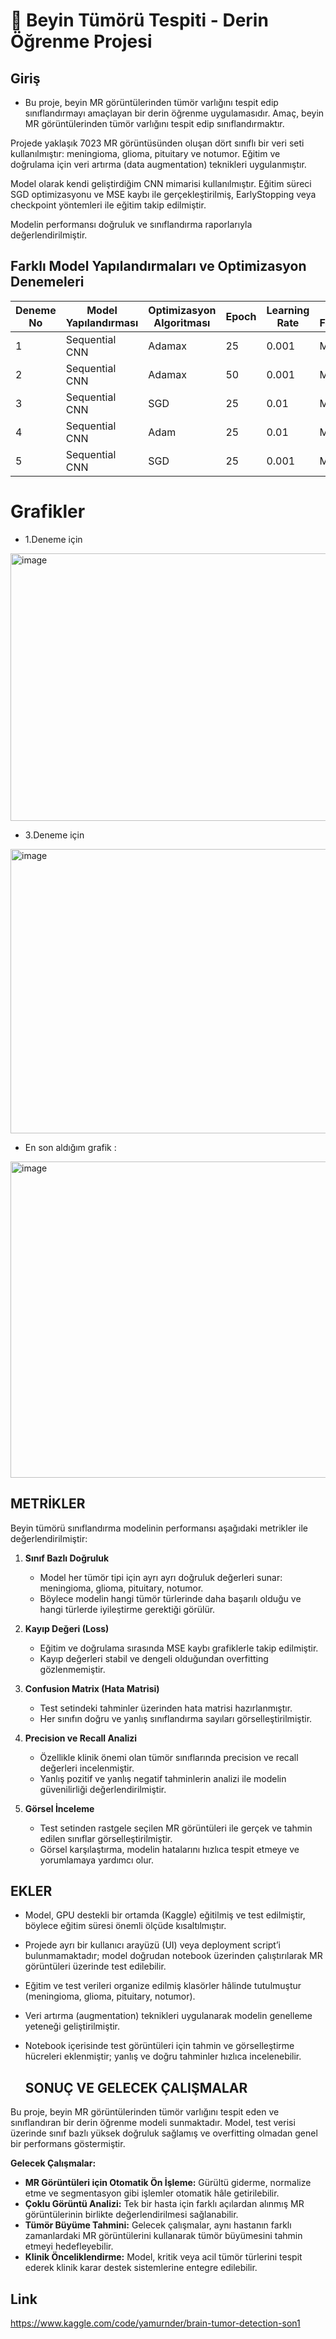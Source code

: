 # 🧠 Beyin Tümörü Tespiti - Derin Öğrenme Projesi 

## Giriş

- Bu proje, beyin MR görüntülerinden tümör varlığını tespit edip sınıflandırmayı amaçlayan bir derin öğrenme uygulamasıdır. Amaç, beyin MR görüntülerinden tümör varlığını tespit edip sınıflandırmaktır.
  
Projede yaklaşık 7023 MR görüntüsünden oluşan dört sınıflı bir veri seti  kullanılmıştır: meningioma, glioma, pituitary ve notumor. Eğitim ve doğrulama için veri artırma (data augmentation) teknikleri uygulanmıştır.

Model olarak kendi geliştirdiğim CNN mimarisi kullanılmıştır. Eğitim süreci SGD optimizasyonu ve MSE kaybı ile gerçekleştirilmiş, EarlyStopping veya checkpoint yöntemleri ile eğitim takip edilmiştir.

Modelin performansı doğruluk ve sınıflandırma raporlarıyla değerlendirilmiştir.

## Farklı Model Yapılandırmaları ve Optimizasyon Denemeleri

| Deneme No | Model Yapılandırması | Optimizasyon Algoritması | Epoch | Learning Rate | Kayıp Fonksiyonu |
|-----------|--------------------|------------------------|-------|---------------|----------------|
| 1         | Sequential CNN      | Adamax                 | 25    | 0.001         | MSE            |
| 2         | Sequential CNN      | Adamax                 | 50    | 0.001         | MSE            |
| 3         | Sequential CNN      | SGD                    | 25    | 0.01          | MSE            |
| 4         | Sequential CNN      | Adam                   | 25    | 0.01          | MSE            |
| 5         | Sequential CNN      | SGD                    | 25    | 0.001         | MSE            |


# Grafikler 

- 1.Deneme için 
<img width="945" height="428" alt="image" src="https://github.com/user-attachments/assets/a5f0dee7-8895-4d0c-9470-e24a4f6536ea" />

- 3.Deneme için 
<img width="915" height="455" alt="image" src="https://github.com/user-attachments/assets/b20cd10f-7a0b-49f5-a428-96067211ac65" />

- En son aldığım grafik :
<img width="1007" height="506" alt="image" src="https://github.com/user-attachments/assets/e9981454-640a-4cd0-a245-4bebfa8fb1ad" />

## METRİKLER

Beyin tümörü sınıflandırma modelinin performansı aşağıdaki metrikler ile değerlendirilmiştir:

1. **Sınıf Bazlı Doğruluk**
   - Model her tümör tipi için ayrı ayrı doğruluk değerleri sunar: meningioma, glioma, pituitary, notumor.
   - Böylece modelin hangi tümör türlerinde daha başarılı olduğu ve hangi türlerde iyileştirme gerektiği görülür.

2. **Kayıp Değeri (Loss)**
   - Eğitim ve doğrulama sırasında MSE kaybı grafiklerle takip edilmiştir.
   - Kayıp değerleri stabil ve dengeli olduğundan overfitting gözlenmemiştir.

3. **Confusion Matrix (Hata Matrisi)**
   - Test setindeki tahminler üzerinden hata matrisi hazırlanmıştır.
   - Her sınıfın doğru ve yanlış sınıflandırma sayıları görselleştirilmiştir.

4. **Precision ve Recall Analizi**
   - Özellikle klinik önemi olan tümör sınıflarında precision ve recall değerleri incelenmiştir.
   - Yanlış pozitif ve yanlış negatif tahminlerin analizi ile modelin güvenilirliği değerlendirilmiştir.

5. **Görsel İnceleme**
   - Test setinden rastgele seçilen MR görüntüleri ile gerçek ve tahmin edilen sınıflar görselleştirilmiştir.
   - Görsel karşılaştırma, modelin hatalarını hızlıca tespit etmeye ve yorumlamaya yardımcı olur.

## EKLER

- Model, GPU destekli bir ortamda (Kaggle) eğitilmiş ve test edilmiştir, böylece eğitim süresi önemli ölçüde kısaltılmıştır.  
- Projede ayrı bir kullanıcı arayüzü (UI) veya deployment script’i bulunmamaktadır; model doğrudan notebook üzerinden çalıştırılarak MR görüntüleri üzerinde test edilebilir.  
- Eğitim ve test verileri organize edilmiş klasörler hâlinde tutulmuştur (meningioma, glioma, pituitary, notumor).  
- Veri artırma (augmentation) teknikleri uygulanarak modelin genelleme yeteneği geliştirilmiştir.  
- Notebook içerisinde test görüntüleri için tahmin ve görselleştirme hücreleri eklenmiştir; yanlış ve doğru tahminler hızlıca incelenebilir.

  ## SONUÇ VE GELECEK ÇALIŞMALAR

Bu proje, beyin MR görüntülerinden tümör varlığını tespit eden ve sınıflandıran bir derin öğrenme modeli sunmaktadır. Model, test verisi üzerinde sınıf bazlı yüksek doğruluk sağlamış ve overfitting olmadan genel bir performans göstermiştir.

**Gelecek Çalışmalar:**

- **MR Görüntüleri için Otomatik Ön İşleme:** Gürültü giderme, normalize etme ve segmentasyon gibi işlemler otomatik hâle getirilebilir.  
- **Çoklu Görüntü Analizi:** Tek bir hasta için farklı açılardan alınmış MR görüntülerinin birlikte değerlendirilmesi sağlanabilir.    
- **Tümör Büyüme Tahmini:** Gelecek çalışmalar, aynı hastanın farklı zamanlardaki MR görüntülerini kullanarak tümör büyümesini tahmin etmeyi hedefleyebilir.  
- **Klinik Önceliklendirme:** Model, kritik veya acil tümör türlerini tespit ederek klinik karar destek sistemlerine entegre edilebilir.  


## Link 
https://www.kaggle.com/code/yamurnder/brain-tumor-detection-son1 

